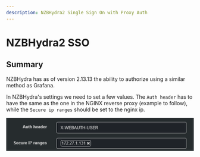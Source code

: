 ```yaml
---
description: NZBHydra2 Single Sign On with Proxy Auth
---
```


# NZBHydra2 SSO

## Summary

NZBHydra has as of version 2.13.13 the ability to authorize using a similar method as Grafana. 

In NZBHydra's settings we need to set a few values. The `Auth header` has to have the same as the one in the NGINX reverse proxy \(example to follow\), while the `Secure ip ranges` should be set to the nginx ip.

![](../../../.gitbook/assets/image%20%2841%29.png)

